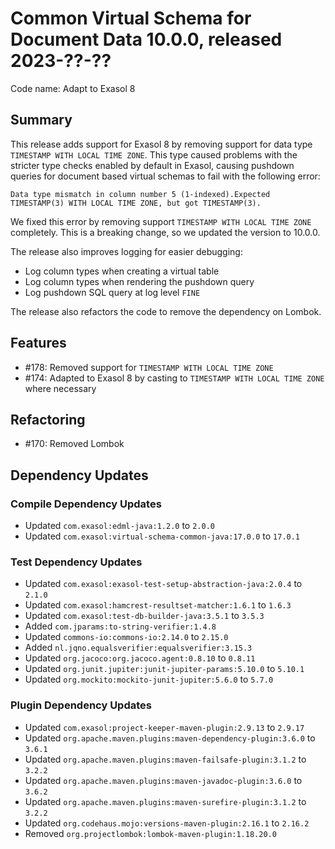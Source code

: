 # Common Virtual Schema for Document Data 10.0.0, released 2023-??-??

Code name: Adapt to Exasol 8

## Summary

This release adds support for Exasol 8 by removing support for data type `TIMESTAMP WITH LOCAL TIME ZONE`. This type caused problems with the stricter type checks enabled by default in Exasol, causing pushdown queries for document based virtual schemas to fail with the following error:

```
Data type mismatch in column number 5 (1-indexed).Expected TIMESTAMP(3) WITH LOCAL TIME ZONE, but got TIMESTAMP(3).
```

We fixed this error by removing support `TIMESTAMP WITH LOCAL TIME ZONE` completely. This is a breaking change, so we updated the version to 10.0.0.

The release also improves logging for easier debugging:
* Log column types when creating a virtual table
* Log column types when rendering the pushdown query
* Log pushdown SQL query at log level `FINE`

The release also refactors the code to remove the dependency on Lombok.

## Features

* #178: Removed support for `TIMESTAMP WITH LOCAL TIME ZONE`
* #174: Adapted to Exasol 8 by casting to `TIMESTAMP WITH LOCAL TIME ZONE` where necessary

## Refactoring

* #170: Removed Lombok

## Dependency Updates

### Compile Dependency Updates

* Updated `com.exasol:edml-java:1.2.0` to `2.0.0`
* Updated `com.exasol:virtual-schema-common-java:17.0.0` to `17.0.1`

### Test Dependency Updates

* Updated `com.exasol:exasol-test-setup-abstraction-java:2.0.4` to `2.1.0`
* Updated `com.exasol:hamcrest-resultset-matcher:1.6.1` to `1.6.3`
* Updated `com.exasol:test-db-builder-java:3.5.1` to `3.5.3`
* Added `com.jparams:to-string-verifier:1.4.8`
* Updated `commons-io:commons-io:2.14.0` to `2.15.0`
* Added `nl.jqno.equalsverifier:equalsverifier:3.15.3`
* Updated `org.jacoco:org.jacoco.agent:0.8.10` to `0.8.11`
* Updated `org.junit.jupiter:junit-jupiter-params:5.10.0` to `5.10.1`
* Updated `org.mockito:mockito-junit-jupiter:5.6.0` to `5.7.0`

### Plugin Dependency Updates

* Updated `com.exasol:project-keeper-maven-plugin:2.9.13` to `2.9.17`
* Updated `org.apache.maven.plugins:maven-dependency-plugin:3.6.0` to `3.6.1`
* Updated `org.apache.maven.plugins:maven-failsafe-plugin:3.1.2` to `3.2.2`
* Updated `org.apache.maven.plugins:maven-javadoc-plugin:3.6.0` to `3.6.2`
* Updated `org.apache.maven.plugins:maven-surefire-plugin:3.1.2` to `3.2.2`
* Updated `org.codehaus.mojo:versions-maven-plugin:2.16.1` to `2.16.2`
* Removed `org.projectlombok:lombok-maven-plugin:1.18.20.0`
